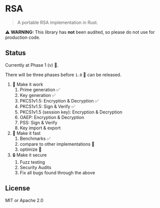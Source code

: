 # RSA

> A portable RSA implementation in Rust.

:warning: **WARNING:** This library has __not__ been audited, so please do not use for production code.

## Status

Currently at Phase 1 (v) :construction:.

There will be three phases before `1.0` :ship: can be released.

1. :construction:  Make it work
    1. Prime generation :white_check_mark:
    2. Key generation :white_check_mark:
    3. PKCS1v1.5: Encryption & Decryption :white_check_mark:
    4. PKCS1v1.5: Sign & Verify :white_check_mark:
    5. PKCS1v1.5 (session key): Encryption & Decryption
    6. OAEP: Encryption & Decryption
    7. PSS: Sign & Verify
    8. Key import & export
2. :rocket: Make it fast
    1. Benchmarks :white_check_mark:
    2. compare to other implementations :construction:
    3. optimize :construction:
3. :lock: Make it secure
    1. Fuzz testing
    2. Security Audits
    3. Fix all bugs found through the above


## License

MIT or Apache 2.0
